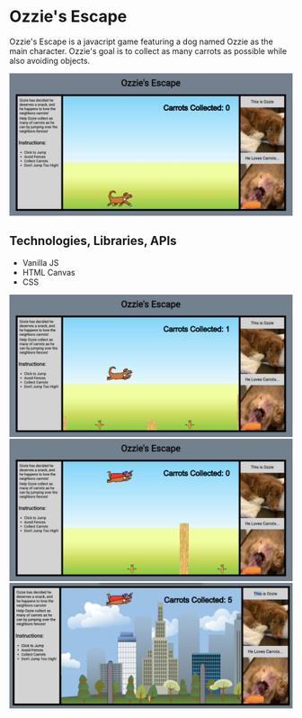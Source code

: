 # Ozzie's Escape
Ozzie's Escape is a javacript game featuring a dog named Ozzie as the main character. Ozzie's goal is to collect as many carrots as possible while also avoiding objects.

![Screenshot 2](./assets/images/screenshot2.png)

## Technologies, Libraries, APIs
- Vanilla JS
- HTML Canvas
- CSS


![Screenshot 1](./assets/images/screenshot1.png)
![Screenshot 3](./assets/images/screenshot3.png)
![Screenshot 4](./assets/images/screenshot4.png)
